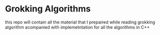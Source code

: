 # Grokking Algorithms
 this repo will contain all the material that I prepaired while reading grokking algorithm acompanied with implemetntation for all the algorithms in C++
